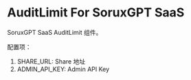 # AuditLimit For SoruxGPT SaaS

SoruxGPT SaaS AuditLimit 组件。

配置项：
1. SHARE_URL: Share 地址
2. ADMIN_API_KEY: Admin API Key